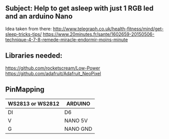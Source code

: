 ## Subject: Help to get asleep with just 1 RGB led and an arduino Nano
  Idea taken from there:
  http://www.telegraph.co.uk/health-fitness/mind/get-sleep-tricks-tips/
  https://www.20minutes.fr/sante/1602659-20150506-technique-4-7-8-remede-miracle-endormir-moins-minute
  
## Libraries needed:
https://github.com/rocketscream/Low-Power
https://github.com/adafruit/Adafruit_NeoPixel

## PinMapping
WS2813 or WS2812 | ARDUINO
-----------------|---------
    DI           | D6
    V            | NANO 5V
    G            | NANO GND